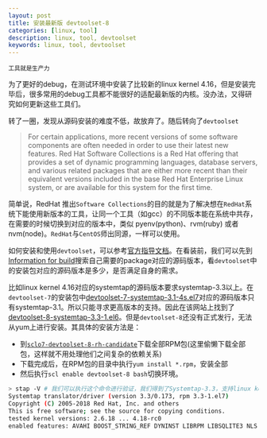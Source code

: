 ```yaml
---
layout: post
title: 安装最新版 devtoolset-8
categories: [linux, tool]
description: linux, tool, devtoolset
keywords: linux, tool, devtoolset
---
```


```
工具就是生产力
```

为了更好的debug，在测试环境中安装了比较新的linux kernel 4.16，但是安装完毕后，很多常用的debug工具都不能很好的适配最新版的内核。没办法，又得研究如何更新这些工具们。

转了一圈，发现从源码安装的难度不低，故放弃了。随后转向了`devtoolset`

> For certain applications, more recent versions of some software components are often needed in order to use their latest new features. Red Hat Software Collections is a Red Hat offering that provides a set of dynamic programming languages, database servers, and various related packages that are either more recent than their equivalent versions included in the base Red Hat Enterprise Linux system, or are available for this system for the first time.

简单说，RedHat 推出`Software Collections`的目的就是为了解决想在`RedHat`系统下能使用新版本的工具，让同一个工具（如gcc）的不同版本能在系统中共存，在需要的时候切换到对应的版本中，类似 pyenv(python)、rvm(ruby) 或者 nvm(node)。`RedHat`与`CentOS`师出同源，一样可以使用。

如何安装和使用`devtoolset`，可以参考[官方指导文档](https://www.softwarecollections.org/en/scls/rhscl/devtoolset-7/)。在看装前，我们可以先到[Information for build](https://cbs.centos.org/koji/buildinfo?buildID=23609)搜索自己需要的package对应的源码版本，看`devtoolset`中的安装包对应的源码版本是多少，是否满足自身的需求。

比如linux kernel 4.16对应的systemtap的源码版本要求systemtap-3.3以上。在`devtoolset-7`的安装包中[devtoolset-7-systemtap-3.1-4s.el7](https://cbs.centos.org/koji/buildinfo?buildID=22765)对应的源码版本只有systemtap-3.1。所以只能寻求更高版本的支持。因此在该网站上找到了[devtoolset-8-systemtap-3.3-1.el6](https://cbs.centos.org/koji/buildinfo?buildID=23609)。但是`devtoolset-8`还没有正式发行，无法从yum上进行安装。其具体的安装方法是：

* 到[`sclo7-devtoolset-8-rh-candidate`](https://cbs.centos.org/repos/sclo7-devtoolset-8-rh-candidate/x86_64/os/Packages/)下载全部RPM包(这里偷懒下载全部包，这样就不用处理他们之间复杂的依赖关系)
* 下载完成后，在RPM包的目录中执行`yum install *.rpm`，安装全部
* 然后执行`scl enable devtoolset-8 bash`切换环境。

```sh
> stap -V # 我们可以执行这个命令进行验证，我们得到了Systemtap-3.3，支持linux kernel 2.6.28-4.18
Systemtap translator/driver (version 3.3/0.173, rpm 3.3-1.el7)
Copyright (C) 2005-2018 Red Hat, Inc. and others
This is free software; see the source for copying conditions.
tested kernel versions: 2.6.18 ... 4.18-rc0
enabled features: AVAHI BOOST_STRING_REF DYNINST LIBRPM LIBSQLITE3 NLS NSS READLINE
```